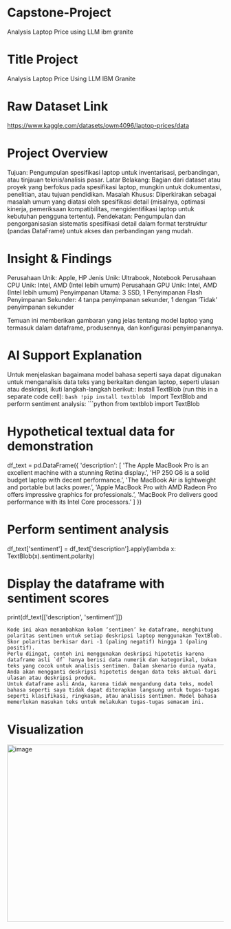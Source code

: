 # Capstone-Project
Analysis Laptop Price using LLM ibm granite

# Title Project
Analysis Laptop Price Using LLM IBM Granite

# Raw Dataset Link
https://www.kaggle.com/datasets/owm4096/laptop-prices/data

# Project Overview
Tujuan: Pengumpulan spesifikasi laptop untuk inventarisasi, perbandingan, atau tinjauan teknis/analisis pasar.
Latar Belakang: Bagian dari dataset atau proyek yang berfokus pada spesifikasi laptop, mungkin untuk dokumentasi, penelitian, atau tujuan pendidikan.
Masalah Khusus: Diperkirakan sebagai masalah umum yang diatasi oleh spesifikasi detail (misalnya, optimasi kinerja, pemeriksaan kompatibilitas, mengidentifikasi laptop untuk kebutuhan pengguna tertentu).
Pendekatan: Pengumpulan dan pengorganisasian sistematis spesifikasi detail dalam format terstruktur (pandas DataFrame) untuk akses dan perbandingan yang mudah.

# Insight & Findings
Perusahaan Unik: Apple, HP 
Jenis Unik: Ultrabook, Notebook 
Perusahaan CPU Unik: Intel, AMD (Intel lebih umum) 
Perusahaan GPU Unik: Intel, AMD (Intel lebih umum) 
Penyimpanan Utama: 3 SSD, 1 Penyimpanan Flash 
Penyimpanan Sekunder: 4 tanpa penyimpanan sekunder, 1 dengan ‘Tidak’ penyimpanan sekunder 

Temuan ini memberikan gambaran yang jelas tentang model laptop yang termasuk dalam dataframe, produsennya, dan konfigurasi penyimpanannya.

# AI Support Explanation
Untuk menjelaskan bagaimana model bahasa seperti saya dapat digunakan untuk menganalisis data teks yang berkaitan dengan laptop, seperti ulasan atau deskripsi, ikuti langkah-langkah berikut:: 
Install TextBlob (run this in a separate code cell): ```bash !pip install textblob ``` 
Import TextBlob and perform sentiment analysis: ```python 
from textblob import TextBlob 
# Hypothetical textual data for demonstration 
df_text = pd.DataFrame({ 
'description': [ 
'The Apple MacBook Pro is an excellent machine with a stunning Retina display.’, 
'HP 250 G6 is a solid budget laptop with decent performance.’, 
'The MacBook Air is lightweight and portable but lacks power.’, 
'Apple MacBook Pro with AMD Radeon Pro offers impressive graphics for professionals.’, 
'MacBook Pro delivers good performance with its Intel Core processors.’ 
] 
}) 
# Perform sentiment analysis 
df_text['sentiment'] = df_text['description'].apply(lambda x: TextBlob(x).sentiment.polarity) 

# Display the dataframe with sentiment scores 
print(df_text[['description', 'sentiment']]) 
``` 
Kode ini akan menambahkan kolom ‘sentimen’ ke dataframe, menghitung polaritas sentimen untuk setiap deskripsi laptop menggunakan TextBlob. Skor polaritas berkisar dari -1 (paling negatif) hingga 1 (paling positif).
Perlu diingat, contoh ini menggunakan deskripsi hipotetis karena dataframe asli `df` hanya berisi data numerik dan kategorikal, bukan teks yang cocok untuk analisis sentimen. Dalam skenario dunia nyata, Anda akan mengganti deskripsi hipotetis dengan data teks aktual dari ulasan atau deskripsi produk.
Untuk dataframe asli Anda, karena tidak mengandung data teks, model bahasa seperti saya tidak dapat diterapkan langsung untuk tugas-tugas seperti klasifikasi, ringkasan, atau analisis sentimen. Model bahasa memerlukan masukan teks untuk melakukan tugas-tugas semacam ini.
```

# Visualization 
<img width="561" height="412" alt="image" src="https://github.com/user-attachments/assets/a73c0dbc-7566-4bda-bd67-7054187ab065" />


